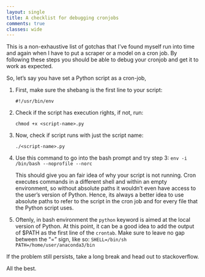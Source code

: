 ```yaml
---
layout: single
title: A checklist for debugging cronjobs
comments: true
classes: wide
---
```


This is a non-exhaustive list of gotchas that I've found myself run into 
time and again when I have to put a scraper or a model on a
cron job. By following these steps you should be able to debug
your cronjob and get it to work as expected.

So, let’s say you have set a Python script as a cron-job,

1. First, make sure the shebang is the first line to your script:

      `#!/usr/bin/env`

2. Check if the script has execution rights, if not, run:

      `chmod +x <script-name>.py`
3. Now, check if script runs with just the script name:

      `./<script-name>.py`

4. Use this command to go into the bash prompt and try step 3:
      `env -i /bin/bash --noprofile --norc`
    
    This should give you an fair idea of why your script is not running.
    Cron executes commands in a different shell and within an empty environment, 
    so without absolute paths it wouldn’t even have access to the user’s version of Python. 
    Hence, its always a better idea to use absolute paths to refer to the script in the cron job 
    and for every file that the Python script uses. 

5. Oftenly, in bash environment the `python` keyword is aimed at the local version of Python.
At this point, it can be a good idea to add the output of $PATH as the first line of the `crontab`. 
Make sure to leave no gap between the “=” sign, like so:
  `SHELL=/bin/sh
  PATH=/home/user/anaconda3/bin`


If the problem still persists, take a long break and head out to stackoverflow.

All the best.

